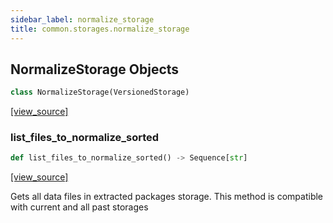```yaml
---
sidebar_label: normalize_storage
title: common.storages.normalize_storage
---
```


## NormalizeStorage Objects

```python
class NormalizeStorage(VersionedStorage)
```

[[view_source]](https://github.com/dlt-hub/dlt/blob/9857029af018a582dd24da4070562f58bb7e9fc5/dlt/common/storages/normalize_storage.py#L18)

### list\_files\_to\_normalize\_sorted

```python
def list_files_to_normalize_sorted() -> Sequence[str]
```

[[view_source]](https://github.com/dlt-hub/dlt/blob/9857029af018a582dd24da4070562f58bb7e9fc5/dlt/common/storages/normalize_storage.py#L44)

Gets all data files in extracted packages storage. This method is compatible with current and all past storages


